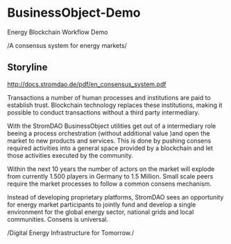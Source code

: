 # BusinessObject-Demo
Energy Blockchain Workflow Demo

/A consensus system for energy markets/

## Storyline
http://docs.stromdao.de/pdf/en_consensus_system.pdf

Transactions a number of human processes and institutions are paid to establish trust. Blockchain technology replaces these institutions, making it possible to conduct transactions without a third party intermediary. 

With the StromDAO BusinessObject utilities get out of a intermediary role beeing a process orchestration (without additional value )and open the market to new products and services. This is done by pushing consens required activities into a general space provided by a blockchain and let those activities executed by the community.

Within the next 10 years the number of actors on the market will explode from currently 1.500 players in Germany to 1.5 Million. Small scale peers require the market processes to follow a common consens mechanism.

Instead of developing proprietary platforms, StromDAO sees an opportunity for energy market participants to jointly fund and develop a single environment for the global energy sector, national grids and local communities. Consens is universal.

/Digital Energy Infrastructure for Tomorrow./
 